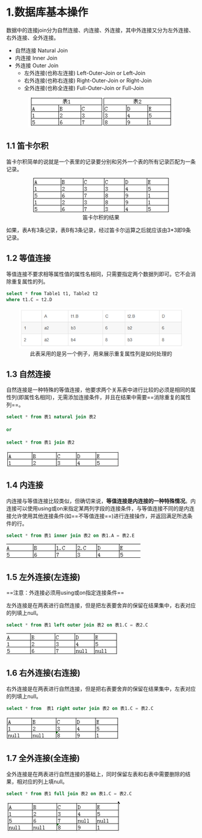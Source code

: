 # 1.数据库基本操作

数据中的连接join分为自然连接、内连接、外连接，其中外连接又分为左外连接、右外连接、全外连接。

- 自然连接 Natural Join
- 内连接 Inner Join
- 外连接 Outer Join
    - 左外连接(也称左连接) Left-Outer-Join or Left-Join
    - 右外连接(也称右连接) Right-Outer-Join or Right-Join
    - 全外连接(也称全连接) Full-Outer-Join or Full-Join

<center><img src="./../99.Figure/02-021/image-20230905105900068.png" alt="image-20230905105900068" style="zoom:100%;" /></center>

## 1.1 笛卡尔积

笛卡尔积简单的说就是一个表里的记录要分别和另外一个表的所有记录匹配为一条记录。

<center><img src="./../99.Figure/02-021/20190306193734114.png" alt="在这里插入图片描述" /><br>笛卡尔积的结果</center>

如果，表A有3条记录，表B有3条记录，经过笛卡尔运算之后就应该由3*3即9条记录。



## 1.2 等值连接

等值连接不要求相等属性值的属性名相同，只需要指定两个数据列即可。它不会消除重复属性的列。

```sql
select * from Table1 t1, Table2 t2
where t1.C = t2.D
```

<center><img src="./../99.Figure/02-021/image-20230905111132401.png" alt="image-20230905111132401" style="zoom:80%;" /><br>此表采用的是另一个例子，用来展示重复属性列是如何处理的</center>



## 1.3 自然连接

自然连接是一种特殊的等值连接，他要求两个关系表中进行比较的必须是相同的属性列(即属性名相同)，无需添加连接条件，并且在结果中需要==消除重复的属性列==。

```sql
select * from 表1 natural join 表2

or

select * from 表1 join 表2
```

![在这里插入图片描述](./../99.Figure/02-021/20190306193809616.png)



## 1.4 内连接

内连接与等值连接比较类似，但确切来说，**等值连接是内连接的一种特殊情况**。内连接可以使用using或on来指定某两列字段的连接条件，与等值连接不同的是内连接允许使用其他连接条件(如==不等值连接==)进行连接操作，并返回满足所选条件的行。

```sql
select * from 表1 inner join 表2 on 表1.A = 表2.E
```

![在这里插入图片描述](./../99.Figure/02-021/20190306193910878.png)



## 1.5 左外连接(左连接)

==注意：外连接必须用using或on指定连接条件==

左外连接是在两表进行自然连接，但是把左表要舍弃的保留在结果集中，右表对应的列填上null。

```sql
select * from 表1 left outer join 表2 on 表1.C = 表2.C
```

![在这里插入图片描述](./../99.Figure/02-021/2019030619402458.png)



## 1.6 右外连接(右连接)

右外连接是在两表进行自然连接，但是把右表要舍弃的保留在结果集中，左表对应的列填上null。

```sql
select * from  表1 right outer join 表2 on 表1.C = 表2.C
```

![在这里插入图片描述](./../99.Figure/02-021/20190306194046798.png)



## 1.7 全外连接(全连接)

全外连接是在两表进行自然连接的基础上，同时保留左表和右表中需要删除的结果，相对应的列上填null。

```sql
select * from 表1 full join 表2 on 表1.C = 表2.C
```

![在这里插入图片描述](./../99.Figure/02-021/2019030619410884.png)









